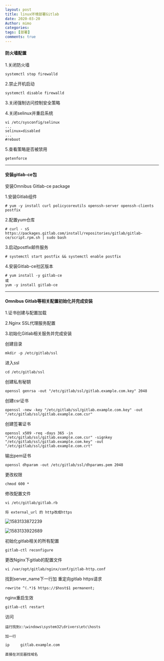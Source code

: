 ```yaml
---
layout: post
title: linux环境部署Gitlab
date: 2020-03-20
Author: mimo
categories: 
tags: [部署]
comments: true
---
```


#### 防火墙配置

1.关闭防火墙

```
systemctl stop firewalld
```

2.禁止开机启动

```
systemctl disable firewalld
```

3.关闭强制访问控制安全策略

4.关闭selinux并重启系统

```
vi /etc/sysconfig/selinux
...
selinux=disabled
...
#reboot
```

5.查看策略是否被禁用

```
getenforce
```

------

#### 安装gitlab-ce包

安装Omnibus Gitlab-ce package

1.安装Gitlab组件

```
# yum -y install curl policycoreutils openssh-server openssh-clients postfix
```

2.配置yum仓库

```
# curl - sS https://packages.gitlab.com/install/repositories/gitlab/gitlab-ce/script.rpm.sh | sudo bash
```

3.启动postfix邮件服务

```
# systemctl start postfix && systemctl enable postfix
```

4.安装Gitlab-ce社区版本

```
# yum install -y gitlab-ce
或
yum -y install gitlab-ce
```

------

#### Omnibus Gitlab等相关配置初始化并完成安装

1.证书创建与配置加载

2.Nginx SSL代理服务配置

3.初始化Gitlab相关服务并完成安装

创建目录

```
mkdir -p /etc/gitlab/ssl
```

进入ssl

```
cd /etc/gitlab/ssl
```

创建私有秘钥

```
openssl genrsa -out "/etc/gitlab/ssl/gitlab.example.com.key" 2048
```

创建csr证书

```
openssl -new -key "/etc/gitlab/ssl/gitlab.example.com.key" -out "/etc/gitlab/ssl/gitlab.example.com.csr"
```

创建签署证书

```
openssl x509 -req -days 365 -in "/etc/gitlab/ssl/gitlab.example.com.csr" -signkey "/etc/gitlab/ssl/gitlab.example.com.key" -out "/etc/gitlab/ssl/gitlab.example.com.crt"
```

输出pem证书

```
openssl dhparam -out /etc/gitlab/ssl/dhparams.pem 2048
```

更改权限

```
chmod 600 *
```

修改配置文件

```
vi /etc/gitlab/gitlab.rb

将 external_url 的 http改成https
```

![1583133872239](C:\Users\mimo\AppData\Roaming\Typora\typora-user-images\1583133872239.png)

![1583133922689](C:\Users\mimo\AppData\Roaming\Typora\typora-user-images\1583133922689.png)

初始化gitlab相关的所有配置

```
gitlab-ctl reconfigure
```

更改Nginx下gitlab的配置文件

```
vi /var/opt/gitlab/nginx/conf/gitlab-http.conf
```

找到server_name下一行加 重定向gitlab https请求

```
rewrite ^(.*)$ https://$host$1 permanent;
```

nginx重启生效

```
gitlab-ctl restart
```

访问

```
运行找到c:\windows\system32\drivers\etc\hosts

加一行

ip     gitlab.example.com

直接在浏览器找域名
```
